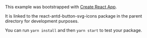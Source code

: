 This example was bootstrapped with [Create React App](https://github.com/facebook/create-react-app).

It is linked to the react-antd-button-svg-icons package in the parent directory for development purposes.

You can run `yarn install` and then `yarn start` to test your package.
